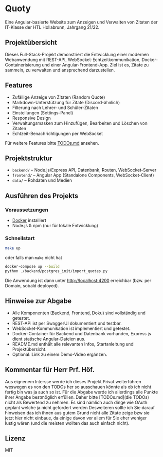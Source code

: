 # Quoty
Eine Angular-basierte Website zum Anzeigen und Verwalten von Zitaten der IT-Klasse der HTL Hollabrunn, Jahrgang 21/22.

## Projektübersicht
Dieses Full-Stack-Projekt demonstriert die Entwicklung einer modernen Webanwendung mit REST-API, WebSocket-Echtzeitkommunikation, Docker-Containerisierung und einer Angular-Frontend-App. Ziel ist es, Zitate zu sammeln, zu verwalten und ansprechend darzustellen.

## Features
- Zufällige Anzeige von Zitaten (Random Quote)
- Markdown-Unterstützung für Zitate (Discord-ähnlich)
- Filterung nach Lehrer- und Schüler-Zitaten
- Einstellungen (Settings-Panel)
- Responsive Design
- Verwaltungsmasken zum Hinzufügen, Bearbeiten und Löschen von Zitaten
- Echtzeit-Benachrichtigungen per WebSocket

Für weitere Features bitte [TODOs.md](./TODOs.md) ansehen.
## Projektstruktur
- `backend/` – Node.js/Express API, Datenbank, Routen, WebSocket-Server
- `frontend/` – Angular App (Standalone Components, WebSocket-Client)
- `data/` – Rohdaten und Medien

## Ausführen des Projekts

### Voraussetzungen
- [Docker](https://www.docker.com/) installiert
- Node.js & npm (nur für lokale Entwicklung)

### Schnellstart

```sh
make up
```
oder falls man `make` nicht hat
```sh
docker-compose up --build
python ./backend/postgres_init/import_quotes.py
```

Die Anwendung ist dann unter [http://localhost:4200](http://localhost:4200) erreichbar (bzw. per Domain, sobald deployed).

## Hinweise zur Abgabe
- Alle Komponenten (Backend, Frontend, Doku) sind vollständig und getestet.
- REST-API ist per SwaggerUI dokumentiert und testbar.
- WebSocket-Kommunikation ist implementiert und getestet.
- Docker-Container für Backend und Datenbank vorhanden, Express.js dient statische Angular-Dateien aus.
- README.md enthält alle relevanten Infos, Startanleitung und Projektübersicht.
- Optional: Link zu einem Demo-Video ergänzen.

## Kommentar für Herr Prf. Höf.
Aus eignenem Intersse werde ich dieses Projekt Privat weiterführen weswegen es von den TODOs her so ausschauen könnte als ob ich nicht fertig bin was ja auch so ist. Für die Abgabe werde ich allerdings alle Punkte ihrer Angabe bestmöglich erfüllen. Daher bitte [TODOs.md](die TODOs) nicht als Bewertend zu nehmen. Es sind nämlich auch dinge wie OAuth geplant welche ja nicht gefordert werden
Desweiteren sollte ich Sie darauf hinweisen das ich ihnen aus gutem Grund nicht alle Zitate zeige bzw sie jetzt hier nicht einbaue, da einige davon vor allem für Sie eher weniger lustig wären (und die meisten wollten das auch einfach nicht).

## Lizenz
MIT
